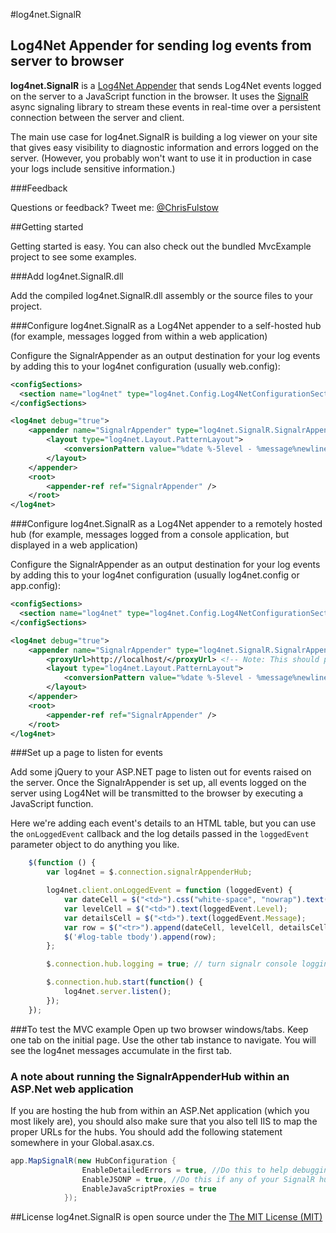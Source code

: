 #log4net.SignalR
## Log4Net Appender for sending log events from server to browser

**log4net.SignalR** is a [Log4Net Appender](http://logging.apache.org/log4net/release/manual/introduction.html#appenders) that sends Log4Net events logged on the server to a JavaScript function in the browser.  It uses the [SignalR](https://github.com/SignalR/SignalR) async signaling library to stream these events in real-time over a persistent connection between the server and client.

The main use case for log4net.SignalR is building a log viewer on your site that gives easy visibility to diagnostic information and errors logged on the server.  (However, you probably won't want to use it in production in case your logs include sensitive information.)

###Feedback

Questions or feedback? Tweet me: [@ChrisFulstow](http://twitter.com/#!/ChrisFulstow)

##Getting started

Getting started is easy.  You can also check out the bundled MvcExample project to see some examples.

###Add log4net.SignalR.dll

Add the compiled log4net.SignalR.dll assembly or the source files to your project.

###Configure log4net.SignalR as a Log4Net appender to a self-hosted hub (for example, messages logged from within a web application)

Configure the SignalrAppender as an output destination for your log events by adding this to your log4net configuration (usually web.config):

```xml
<configSections>
  <section name="log4net" type="log4net.Config.Log4NetConfigurationSectionHandler, log4net" />
</configSections>

<log4net debug="true">
    <appender name="SignalrAppender" type="log4net.SignalR.SignalrAppender, log4net.SignalR">
        <layout type="log4net.Layout.PatternLayout">
            <conversionPattern value="%date %-5level - %message%newline" />
        </layout>
    </appender>
    <root>
        <appender-ref ref="SignalrAppender" />
    </root>
</log4net>
```

###Configure log4net.SignalR as a Log4Net appender to a remotely hosted hub (for example, messages logged from a console application, but displayed in a web application)

Configure the SignalrAppender as an output destination for your log events by adding this to your log4net configuration (usually log4net.config or app.config):

```xml
<configSections>
  <section name="log4net" type="log4net.Config.Log4NetConfigurationSectionHandler, log4net" />
</configSections>

<log4net debug="true">
    <appender name="SignalrAppender" type="log4net.SignalR.SignalrAppender, log4net.SignalR">
		<proxyUrl>http://localhost/</proxyUrl> <!-- Note: This should point to the root of your Web Application, not the hub itself -->
        <layout type="log4net.Layout.PatternLayout">
            <conversionPattern value="%date %-5level - %message%newline" />
        </layout>
    </appender>
    <root>
        <appender-ref ref="SignalrAppender" />
    </root>
</log4net>
```

###Set up a page to listen for events

Add some jQuery to your ASP.NET page to listen out for events raised on the server.  Once the SignalrAppender is set up, all events logged on the server using Log4Net will be transmitted to the browser by executing a JavaScript function.

Here we're adding each event's details to an HTML table, but you can use the `onLoggedEvent` callback and the log details passed in the `loggedEvent` parameter object to do anything you like.

```javascript
    $(function () {
        var log4net = $.connection.signalrAppenderHub;

        log4net.client.onLoggedEvent = function (loggedEvent) {
            var dateCell = $("<td>").css("white-space", "nowrap").text(loggedEvent.TimeStamp);
            var levelCell = $("<td>").text(loggedEvent.Level);
            var detailsCell = $("<td>").text(loggedEvent.Message);
            var row = $("<tr>").append(dateCell, levelCell, detailsCell);
            $('#log-table tbody').append(row);
        };

        $.connection.hub.logging = true; // turn signalr console logging on/off

        $.connection.hub.start(function() {
            log4net.server.listen();
        });
    });
```

###To test the MVC example
Open up two browser windows/tabs. Keep one tab on the initial page. Use the other tab instance to navigate. You will see the log4net messages accumulate in the first tab.

### A note about running the SignalrAppenderHub within an ASP.Net web application
If you are hosting the hub from within an ASP.Net application (which you most likely are), you should also make sure that you also tell IIS to map the proper URLs for the hubs.  You should add the following statement somewhere in your Global.asax.cs.

```C#
app.MapSignalR(new HubConfiguration {
                EnableDetailedErrors = true, //Do this to help debugging, set to false in production
                EnableJSONP = true, //Do this if any of your SignalR hubs will be called by a proxy hub (like an appender in an external process)
                EnableJavaScriptProxies = true
            });
```
##License
log4net.SignalR is open source under the [The MIT License (MIT)](http://www.opensource.org/licenses/mit-license.php)
